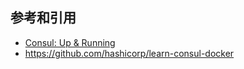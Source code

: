 ## 参考和引用

- [Consul: Up & Running](https://github.com/consul-up/examples)
- https://github.com/hashicorp/learn-consul-docker
